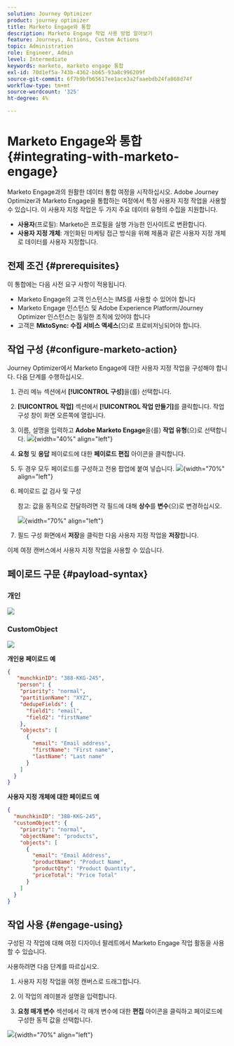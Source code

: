 ```yaml
---
solution: Journey Optimizer
product: journey optimizer
title: Marketo Engage와 통합
description: Marketo Engage 작업 사용 방법 알아보기
feature: Journeys, Actions, Custom Actions
topic: Administration
role: Engineer, Admin
level: Intermediate
keywords: marketo, marketo engage 통합
exl-id: 70d1ef5a-743b-4362-bb65-93a8c996209f
source-git-commit: 6f7b9bfb65617ee1ace3a2faaebdb24fa068d74f
workflow-type: tm+mt
source-wordcount: '325'
ht-degree: 4%

---
```


# Marketo Engage와 통합 {#integrating-with-marketo-engage}

Marketo Engage과의 원활한 데이터 통합 여정을 시작하십시오. Adobe Journey Optimizer과 Marketo Engage을 통합하는 여정에서 특정 사용자 지정 작업을 사용할 수 있습니다. 이 사용자 지정 작업은 두 가지 주요 데이터 유형의 수집을 지원합니다.

* **사용자**(프로필): Marketo은 프로필을 실행 가능한 인사이트로 변환합니다.
* **사용자 지정 개체**: 개인화된 마케팅 접근 방식을 위해 제품과 같은 사용자 지정 개체로 데이터를 사용자 지정합니다.

## 전제 조건 {#prerequisites}

이 통합에는 다음 사전 요구 사항이 적용됩니다.

* Marketo Engage의 고객 인스턴스는 IMS를 사용할 수 있어야 합니다
* Marketo Engage 인스턴스 및 Adobe Experience Platform/Journey Optimizer 인스턴스는 동일한 조직에 있어야 합니다
* 고객은 **MktoSync: 수집 서비스 액세스**(으)로 프로비저닝되어야 합니다.

## 작업 구성 {#configure-marketo-action}


Journey Optimizer에서 Marketo Engage에 대한 사용자 지정 작업을 구성해야 합니다. 다음 단계를 수행하십시오.

1. 관리 메뉴 섹션에서 **[!UICONTROL 구성]**&#x200B;을(를) 선택합니다.
1. **[!UICONTROL 작업]** 섹션에서 **[!UICONTROL 작업 만들기]**&#x200B;를 클릭합니다. 작업 구성 창이 화면 오른쪽에 열립니다.
1. 이름, 설명을 입력하고 **Adobe Marketo Engage**&#x200B;을(를) **작업 유형**(으)로 선택합니다.
   ![](assets/engage-customaction-creation.png){width="40%" align="left"}
1. **요청** 및 **응답** 페이로드에 대한 **페이로드 편집** 아이콘을 클릭합니다.
1. 두 경우 모두 페이로드를 구성하고 전용 팝업에 붙여 넣습니다.
   ![](assets/engage-customaction-payload.png){width="70%" align="left"}
1. 페이로드 값 검사 및 구성

   참고: 값을 동적으로 전달하려면 각 필드에 대해 **상수**&#x200B;를 **변수**(으)로 변경하십시오.

   ![](assets/engage-customaction-payload-fields.png){width="70%" align="left"}

1. 필드 구성 화면에서 **저장**&#x200B;을 클릭한 다음 사용자 지정 작업을 **저장**&#x200B;합니다.

이제 여정 캔버스에서 사용자 지정 작업을 사용할 수 있습니다.

## 페이로드 구문 {#payload-syntax}

### 개인

![](assets/payload-person.png)

### CustomObject

![](assets/payload-customobject.png)


**개인용 페이로드 예**

```json
{
   "munchkinID": "388-KKG-245",  
   "person": {
    "priority": "normal",
    "partitionName": "XYZ",
    "dedupeFields": {
      "field1": "email",
      "field2": "firstName"
    },
    "objects": [
      {
        "email": "Email address",
        "firstName": "First name",
        "lastName": "Last name"
      }
    ]
  }
}
```

**사용자 지정 개체에 대한 페이로드 예**

```json
{
  "munchkinID": "388-KKG-245", 
  "customObject": {
    "priority": "normal",
    "objectName": "products",
    "objects": [
      {
        "email": "Email Address",
        "productName": "Product Name",
        "productQty": "Product Quantity",
        "priceTotal": "Price Total"
      }
    ]
  }
}
```


## 작업 사용 {#engage-using}

구성된 각 작업에 대해 여정 디자이너 팔레트에서 Marketo Engage 작업 활동을 사용할 수 있습니다.

사용하려면 다음 단계를 따르십시오.

1. 사용자 지정 작업을 여정 캔버스로 드래그합니다.

1. 이 작업의 레이블과 설명을 입력합니다.

1. **요청 매개 변수** 섹션에서 각 매개 변수에 대한 **편집** 아이콘을 클릭하고 페이로드에 구성한 동적 값을 선택합니다.

![](assets/engage-use-canvas.png){width="70%" align="left"}
